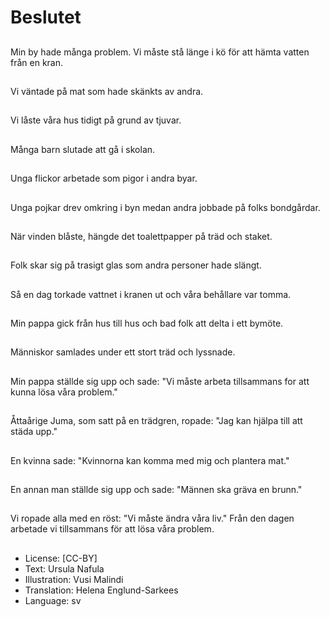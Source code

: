 # Beslutet

##
Min by hade många problem. Vi måste stå länge i kö för att hämta vatten från en kran.

##
Vi väntade på mat som hade skänkts av andra.

##
Vi låste våra hus tidigt på grund av tjuvar.

##
Många barn slutade att gå i skolan.

##
Unga flickor arbetade som pigor i andra byar.

##
Unga pojkar drev omkring i byn medan andra jobbade på folks bondgårdar.

##
När vinden blåste, hängde det toalettpapper på träd och staket.

##
Folk skar sig på trasigt glas som andra personer hade slängt.

##
Så en dag torkade vattnet i kranen ut och våra behållare var tomma.

##
Min pappa gick från hus till hus och bad folk att delta i ett bymöte.

##
Människor samlades under ett stort träd och lyssnade.

##
Min pappa ställde sig upp och sade: "Vi måste arbeta tillsammans for att kunna lösa våra problem."

##
Åttaårige Juma, som satt på en trädgren, ropade: "Jag kan hjälpa till att städa upp."

##
En kvinna sade: "Kvinnorna kan komma med mig och plantera mat."

##
En annan man ställde sig upp och sade: "Männen ska gräva en brunn."

##
Vi ropade alla med en röst: "Vi måste ändra våra liv." Från den dagen arbetade vi tillsammans för att lösa våra problem.

##
* License: [CC-BY]
* Text: Ursula Nafula
* Illustration: Vusi Malindi
* Translation: Helena Englund-Sarkees
* Language: sv
